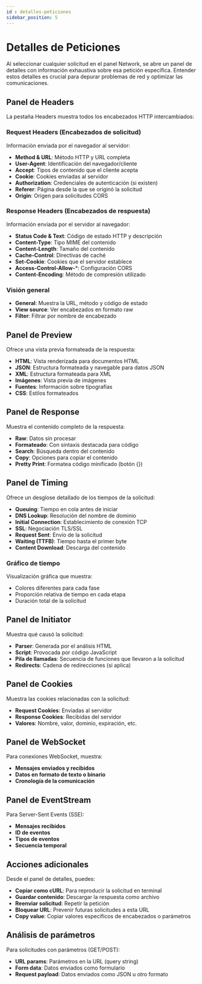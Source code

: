 ```yaml
---
id : detalles-peticiones
sidebar_position: 5
---
```


# Detalles de Peticiones

Al seleccionar cualquier solicitud en el panel Network, se abre un panel de detalles con información exhaustiva sobre esa petición específica. Entender estos detalles es crucial para depurar problemas de red y optimizar las comunicaciones.

## Panel de Headers

La pestaña Headers muestra todos los encabezados HTTP intercambiados:

### Request Headers (Encabezados de solicitud)

Información enviada por el navegador al servidor:

- **Method & URL**: Método HTTP y URL completa
- **User-Agent**: Identificación del navegador/cliente
- **Accept**: Tipos de contenido que el cliente acepta
- **Cookie**: Cookies enviadas al servidor
- **Authorization**: Credenciales de autenticación (si existen)
- **Referer**: Página desde la que se originó la solicitud
- **Origin**: Origen para solicitudes CORS

### Response Headers (Encabezados de respuesta)

Información enviada por el servidor al navegador:

- **Status Code & Text**: Código de estado HTTP y descripción
- **Content-Type**: Tipo MIME del contenido
- **Content-Length**: Tamaño del contenido
- **Cache-Control**: Directivas de caché
- **Set-Cookie**: Cookies que el servidor establece
- **Access-Control-Allow-***: Configuración CORS
- **Content-Encoding**: Método de compresión utilizado

### Visión general

- **General**: Muestra la URL, método y código de estado
- **View source**: Ver encabezados en formato raw
- **Filter**: Filtrar por nombre de encabezado

## Panel de Preview

Ofrece una vista previa formateada de la respuesta:

- **HTML**: Vista renderizada para documentos HTML
- **JSON**: Estructura formateada y navegable para datos JSON
- **XML**: Estructura formateada para XML
- **Imágenes**: Vista previa de imágenes
- **Fuentes**: Información sobre tipografías
- **CSS**: Estilos formateados

## Panel de Response

Muestra el contenido completo de la respuesta:

- **Raw**: Datos sin procesar
- **Formateado**: Con sintaxis destacada para código
- **Search**: Búsqueda dentro del contenido
- **Copy**: Opciones para copiar el contenido
- **Pretty Print**: Formatea código minificado (botón {})

## Panel de Timing

Ofrece un desglose detallado de los tiempos de la solicitud:

- **Queuing**: Tiempo en cola antes de iniciar
- **DNS Lookup**: Resolución del nombre de dominio
- **Initial Connection**: Establecimiento de conexión TCP
- **SSL**: Negociación TLS/SSL
- **Request Sent**: Envío de la solicitud
- **Waiting (TTFB)**: Tiempo hasta el primer byte
- **Content Download**: Descarga del contenido

### Gráfico de tiempo

Visualización gráfica que muestra:
- Colores diferentes para cada fase
- Proporción relativa de tiempo en cada etapa
- Duración total de la solicitud

## Panel de Initiator

Muestra qué causó la solicitud:

- **Parser**: Generada por el análisis HTML
- **Script**: Provocada por código JavaScript
- **Pila de llamadas**: Secuencia de funciones que llevaron a la solicitud
- **Redirects**: Cadena de redirecciones (si aplica)

## Panel de Cookies

Muestra las cookies relacionadas con la solicitud:

- **Request Cookies**: Enviadas al servidor
- **Response Cookies**: Recibidas del servidor
- **Valores**: Nombre, valor, dominio, expiración, etc.

## Panel de WebSocket

Para conexiones WebSocket, muestra:

- **Mensajes enviados y recibidos**
- **Datos en formato de texto o binario**
- **Cronología de la comunicación**

## Panel de EventStream

Para Server-Sent Events (SSE):

- **Mensajes recibidos**
- **ID de eventos**
- **Tipos de eventos**
- **Secuencia temporal**

## Acciones adicionales

Desde el panel de detalles, puedes:

- **Copiar como cURL**: Para reproducir la solicitud en terminal
- **Guardar contenido**: Descargar la respuesta como archivo
- **Reenviar solicitud**: Repetir la petición
- **Bloquear URL**: Prevenir futuras solicitudes a esta URL
- **Copy value**: Copiar valores específicos de encabezados o parámetros

## Análisis de parámetros

Para solicitudes con parámetros (GET/POST):

- **URL params**: Parámetros en la URL (query string)
- **Form data**: Datos enviados como formulario
- **Request payload**: Datos enviados como JSON u otro formato